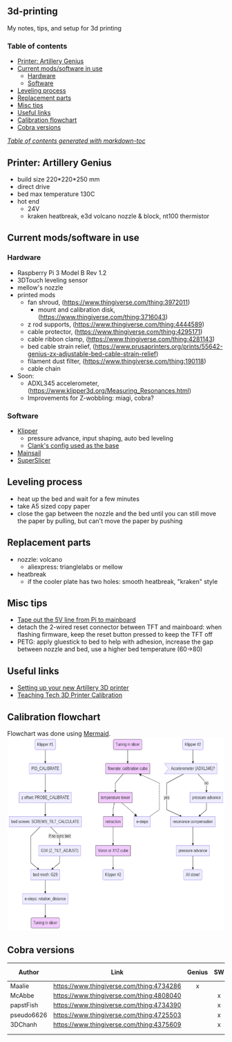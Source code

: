 ## 3d-printing
My notes, tips, and setup for 3d printing

### Table of contents
- [Printer: Artillery Genius](#printer--artillery-genius)
- [Current mods/software in use](#current-mods-software-in-use)
  * [Hardware](#hardware)
  * [Software](#software)
- [Leveling process](#leveling-process)
- [Replacement parts](#replacement-parts)
- [Misc tips](#misc-tips)
- [Useful links](#useful-links)
- [Calibration flowchart](#calibration-flowchart)
- [Cobra versions](#cobra-versions)

<tiny><i><a href='http://ecotrust-canada.github.io/markdown-toc/'>Table of contents generated with markdown-toc</a></i></tiny>


## Printer: Artillery Genius
- build size 220\*220\*250 mm
- direct drive
- bed max temperature 130C
- hot end
  - 24V
  - kraken heatbreak, e3d volcano nozzle & block, nt100 thermistor

## Current mods/software in use
### Hardware
- Raspberry Pi 3 Model B Rev 1.2
- 3DTouch leveling sensor
- mellow's nozzle
- printed mods
  - fan shroud, (https://www.thingiverse.com/thing:3972011)
    - mount and calibration disk, (https://www.thingiverse.com/thing:3716043)
  - z rod supports, (https://www.thingiverse.com/thing:4444589)
  - cable protector, (https://www.thingiverse.com/thing:4295171)
  - cable ribbon clamp, (https://www.thingiverse.com/thing:4281143)
  - bed cable strain relief, (https://www.prusaprinters.org/prints/55642-genius-zx-adjustable-bed-cable-strain-relief)
  - filament dust filter, (https://www.thingiverse.com/thing:190118)
  - cable chain
- Soon:
  - ADXL345 accelerometer, (https://www.klipper3d.org/Measuring_Resonances.html)
  - Improvements for Z-wobbling: miagi, cobra?
### Software
- [Klipper](https://www.klipper3d.org/Overview.html)
  - pressure advance, input shaping, auto bed leveling
  - [Clank's config used as the base](https://github.com/Clank50AE/Clanks-Klipper-Configs)
- [Mainsail](https://docs.mainsail.xyz/)
- [SuperSlicer](https://github.com/supermerill/SuperSlicer/releases)


## Leveling process
- heat up the bed and wait for a few minutes
- take A5 sized copy paper
- close the gap between the nozzle and the bed until you can still move the paper by pulling, but can't move the paper by pushing

## Replacement parts
- nozzle: volcano
  - aliexpress: trianglelabs or mellow
- heatbreak
  - if the cooler plate has two holes: smooth heatbreak, "kraken" style


## Misc tips
- [Tape out the 5V line from Pi to mainboard](https://community.octoprint.org/t/put-tape-on-the-5v-pin-why-and-how/13574)
- detach the 2-wired reset connector between TFT and mainboard: when flashing firmware, keep the reset button pressed to keep the TFT off
- PETG: apply gluestick to bed to help with adhesion, increase the gap between nozzle and bed, use a higher bed temperature (60->80)

## Useful links
- [Setting up your new Artillery 3D printer](https://artillery.n3t.ro/setup.html)
- [Teaching Tech 3D Printer Calibration](https://teachingtechyt.github.io/calibration.html)

## Calibration flowchart
Flowchart was done using [Mermaid](https://mermaid-js.github.io/mermaid-live-editor/).
![](./mermaid.png)


## Cobra versions

| Author 	| Link 	| Genius 	| SW 	| Extra rod 	|  	|
|-	|-	|:-:	|:-:	|:-:	|-	|
| Maalie 	| https://www.thingiverse.com/thing:4734286 	| x 	|  	| - 	|  	|
| McAbbe 	| https://www.thingiverse.com/thing:4808040 	|  	| x 	| x 	|  	|
| papstFish 	| https://www.thingiverse.com/thing:4734390 	|  	| x 	| x 	|  	|
| pseudo6626 	| https://www.thingiverse.com/thing:4725503 	|  	| x 	| - 	|  	|
| 3DChanh 	| https://www.thingiverse.com/thing:4375609 	|  	| x 	|  	|  	|
|  	|  	|  	|  	|  	|  	|
|  	|  	|  	|  	|  	|  	|
